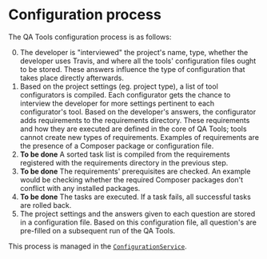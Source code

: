Configuration process
=====================

The QA Tools configuration process is as follows:

 0. The developer is "interviewed" the project's name, type, whether the
 developer uses Travis, and where all the tools' configuration files ought to be
 stored. These answers influence the type of configuration that takes place
 directly afterwards.
 0. Based on the project settings (eg. project type), a list of tool
 configurators is compiled. Each configurator gets the chance to interview the
 developer for more settings pertinent to each configurator's tool. Based on
 the developer's answers, the configurator adds requirements to the requirements
 directory. These requirements and how they are executed are defined in the core
 of QA Tools; tools cannot create new types of requirements. Examples of
 requirements are the presence of a Composer package or configuration file.
 0. **To be done** A sorted task list is compiled from the requirements
 registered with the requirements directory in the previous step.
 0. **To be done** The requirements' prerequisites are checked. An example would
 be checking whether the required Composer packages don't conflict with any
 installed packages.
 0. **To be done** The tasks are executed. If a task fails, all successful tasks
 are rolled  back.
 0. The project settings and the answers given to each question are stored in a
 configuration file. Based on this configuration file, all question's are
 pre-filled on a subsequent run of the QA Tools.
 
This process is managed in the [`ConfigurationService`][src-config-service].

[src-config-service]: ../../src/Core/Service/ConfigurationService.php
